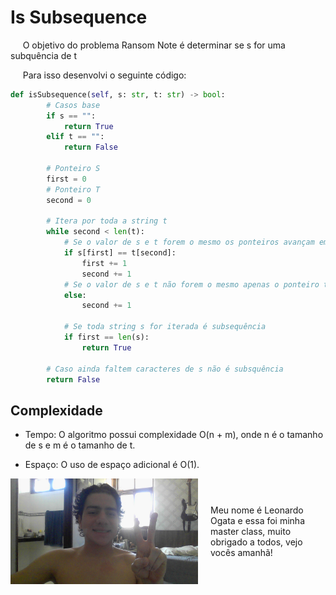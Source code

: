 # Is Subsequence

&nbsp;&nbsp;&nbsp;&nbsp; O objetivo do problema Ransom Note é determinar se s for uma subquência de t

&nbsp;&nbsp;&nbsp;&nbsp; Para isso desenvolvi o seguinte código: 

```python
def isSubsequence(self, s: str, t: str) -> bool:
        # Casos base
        if s == "":
            return True
        elif t == "":
            return False

        # Ponteiro S
        first = 0
        # Ponteiro T
        second = 0

        # Itera por toda a string t
        while second < len(t):
            # Se o valor de s e t forem o mesmo os ponteiros avançam em ambas strings
            if s[first] == t[second]:
                first += 1
                second += 1
            # Se o valor de s e t não forem o mesmo apenas o ponteiro t avança
            else:
                second += 1
            
            # Se toda string s for iterada é subsequência
            if first == len(s):
                return True

        # Caso ainda faltem caracteres de s não é subsquência
        return False 
```

## Complexidade
- Tempo: O algoritmo possui complexidade O(n + m), onde n é o tamanho de s e m é o tamanho de t.

- Espaço: O uso de espaço adicional é O(1).

<div style="display: flex; align-items: center; justify-content: center;">
    <img src="leoogata76.jpg" alt="leoogata" style="width: 300px; height: auto; margin-right: 20px;">
    <div>
        <p>Meu nome é Leonardo Ogata e essa foi minha master class, muito obrigado a todos, vejo vocês amanhã!</p>
    </div>
</div>

